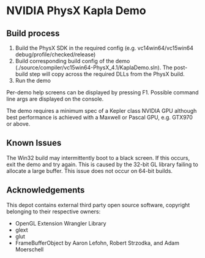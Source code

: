 # NVIDIA PhysX Kapla Demo

## Build process

1. Build the PhysX SDK in the required config (e.g. vc14win64/vc15win64 debug/profile/checked/release)
2. Build corresponding build config of the demo (./source/compiler/vc15win64-PhysX_4.1/KaplaDemo.sln). The post-build step will copy across the required DLLs from the PhysX build.
3. Run the demo

Per-demo help screens can be displayed by pressing F1. Possible command line args are displayed on the console.

The demo requires a minimum spec of a Kepler class NVIDIA GPU although best performance is achieved with a Maxwell or Pascal GPU, e.g. GTX970 or above.

## Known Issues

The Win32 build may intermittently boot to a black screen. If this occurs, exit the demo and try again. This is caused by the 32-bit GL library failing to allocate a large buffer. This issue does not occur on 64-bit builds.

## Acknowledgements

This depot contains external third party open source software, copyright belonging to their respective owners:

* OpenGL Extension Wrangler Library
* glext
* glut
* FrameBufferObject by Aaron Lefohn, Robert Strzodka, and Adam Moerschell
